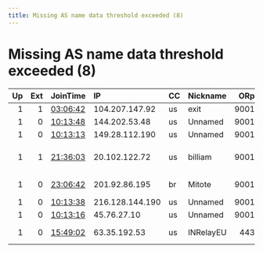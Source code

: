 ```yaml
---
title: Missing AS name data threshold exceeded (8)
---
```


# Missing AS name data threshold exceeded (8)

|   Up |   Ext | JoinTime                                                                                            | IP              | CC   | Nickname   |   ORp |   Dirp | Version           | Contact                     | OS    |   eFamMembers |
|-----:|------:|:----------------------------------------------------------------------------------------------------|:----------------|:-----|:-----------|------:|-------:|:------------------|:----------------------------|:------|--------------:|
|    1 |     1 | [03:06:42](https://metrics.torproject.org/rs.html#details/C6FF5E670E7852E45CFE26F37D3090876B6204B4) | 104.207.147.92  | us   | exit       |  9001 |   9030 | 0.4.5.9           | None                        | Linux |             1 |
|    1 |     0 | [10:13:48](https://metrics.torproject.org/rs.html#details/C2F82D335EA2EAE0D005B5728CE8EC7C60B06743) | 144.202.53.48   | us   | Unnamed    |  9001 |      0 | 0.4.4.6           | None                        | Linux |             1 |
|    1 |     0 | [10:13:13](https://metrics.torproject.org/rs.html#details/2A176EECF6F3F822841B45A1A087A9D7939E6106) | 149.28.112.190  | us   | Unnamed    |  9001 |      0 | 0.4.4.6           | None                        | Linux |             1 |
|    1 |     1 | [21:36:03](https://metrics.torproject.org/rs.html#details/4B5FDA0282DEA8B30C7A817CDAD60D521AF4D4FF) | 20.102.122.72   | us   | billiam    |  9001 |      0 | 0.4.7.0-alpha-dev | Raj Karra karra0@purdue.e   | Linux |             1 |
|    1 |     0 | [23:06:42](https://metrics.torproject.org/rs.html#details/D16CE942A7C2134A3630E666F2893B59F7FEF4B7) | 201.92.86.195   | br   | Mitote     |  9001 |      0 | 0.3.5.15          | marcocouto em protonmail    | Linux |             1 |
|    1 |     0 | [10:13:38](https://metrics.torproject.org/rs.html#details/98F6926083824255D6FE84954106BD001558D827) | 216.128.144.190 | us   | Unnamed    |  9001 |      0 | 0.4.4.6           | None                        | Linux |             1 |
|    1 |     0 | [10:13:16](https://metrics.torproject.org/rs.html#details/F630963B263612B0948FBB016F4C2AD1A7085318) | 45.76.27.10     | us   | Unnamed    |  9001 |      0 | 0.4.4.6           | None                        | Linux |             1 |
|    1 |     0 | [15:49:02](https://metrics.torproject.org/rs.html#details/72FB318DC2ED4FF8C0B0A5A50EC0059FB3C17D21) | 63.35.192.53    | us   | INRelayEU  |   443 |      0 | 0.4.6.6           | INightmare &lt;metor AT ini | Linux |             1 |
